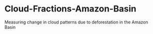 # Cloud-Fractions-Amazon-Basin
Measuring change in cloud patterns due to deforestation in the Amazon Basin

